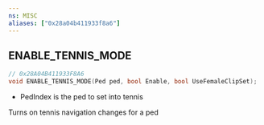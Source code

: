 ```yaml
---
ns: MISC
aliases: ["0x28a04b411933f8a6"]
---
```

## ENABLE_TENNIS_MODE

```c
// 0x28A04B411933F8A6
void ENABLE_TENNIS_MODE(Ped ped, bool Enable, bool UseFemaleClipSet);
```

- PedIndex is the ped to set into tennis

Turns on tennis navigation changes for a ped

